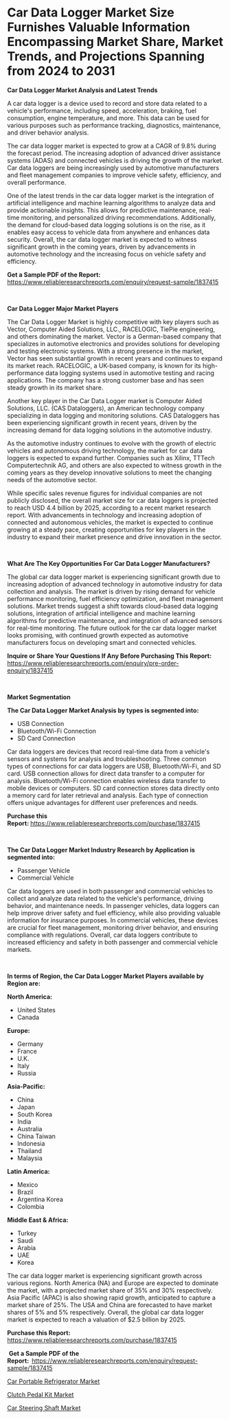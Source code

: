 <p><h1>Car Data Logger Market Size Furnishes Valuable Information Encompassing Market Share, Market Trends, and Projections Spanning from 2024 to 2031</h1></p><p><strong>Car Data Logger Market Analysis and Latest Trends</strong></p>
<p><p>A car data logger is a device used to record and store data related to a vehicle's performance, including speed, acceleration, braking, fuel consumption, engine temperature, and more. This data can be used for various purposes such as performance tracking, diagnostics, maintenance, and driver behavior analysis.</p><p>The car data logger market is expected to grow at a CAGR of 9.8% during the forecast period. The increasing adoption of advanced driver assistance systems (ADAS) and connected vehicles is driving the growth of the market. Car data loggers are being increasingly used by automotive manufacturers and fleet management companies to improve vehicle safety, efficiency, and overall performance.</p><p>One of the latest trends in the car data logger market is the integration of artificial intelligence and machine learning algorithms to analyze data and provide actionable insights. This allows for predictive maintenance, real-time monitoring, and personalized driving recommendations. Additionally, the demand for cloud-based data logging solutions is on the rise, as it enables easy access to vehicle data from anywhere and enhances data security. Overall, the car data logger market is expected to witness significant growth in the coming years, driven by advancements in automotive technology and the increasing focus on vehicle safety and efficiency.</p></p>
<p><strong>Get a Sample PDF of the Report:&nbsp;</strong> <a href="https://www.reliableresearchreports.com/enquiry/request-sample/1837415">https://www.reliableresearchreports.com/enquiry/request-sample/1837415</a></p>
<p>&nbsp;</p>
<p><strong>Car Data Logger Major Market Players</strong></p>
<p><p>The Car Data Logger Market is highly competitive with key players such as Vector, Computer Aided Solutions, LLC., RACELOGIC, TiePie engineering, and others dominating the market. Vector is a German-based company that specializes in automotive electronics and provides solutions for developing and testing electronic systems. With a strong presence in the market, Vector has seen substantial growth in recent years and continues to expand its market reach. RACELOGIC, a UK-based company, is known for its high-performance data logging systems used in automotive testing and racing applications. The company has a strong customer base and has seen steady growth in its market share.</p><p>Another key player in the Car Data Logger market is Computer Aided Solutions, LLC. (CAS Dataloggers), an American technology company specializing in data logging and monitoring solutions. CAS Dataloggers has been experiencing significant growth in recent years, driven by the increasing demand for data logging solutions in the automotive industry.</p><p>As the automotive industry continues to evolve with the growth of electric vehicles and autonomous driving technology, the market for car data loggers is expected to expand further. Companies such as Xilinx, TTTech Computertechnik AG, and others are also expected to witness growth in the coming years as they develop innovative solutions to meet the changing needs of the automotive sector.</p><p>While specific sales revenue figures for individual companies are not publicly disclosed, the overall market size for car data loggers is projected to reach USD 4.4 billion by 2025, according to a recent market research report. With advancements in technology and increasing adoption of connected and autonomous vehicles, the market is expected to continue growing at a steady pace, creating opportunities for key players in the industry to expand their market presence and drive innovation in the sector.</p></p>
<p>&nbsp;</p>
<p><strong>What Are The Key Opportunities For Car Data Logger Manufacturers?</strong></p>
<p><p>The global car data logger market is experiencing significant growth due to increasing adoption of advanced technology in automotive industry for data collection and analysis. The market is driven by rising demand for vehicle performance monitoring, fuel efficiency optimization, and fleet management solutions. Market trends suggest a shift towards cloud-based data logging solutions, integration of artificial intelligence and machine learning algorithms for predictive maintenance, and integration of advanced sensors for real-time monitoring. The future outlook for the car data logger market looks promising, with continued growth expected as automotive manufacturers focus on developing smart and connected vehicles.</p></p>
<p><strong>Inquire or Share Your Questions If Any Before Purchasing This Report:</strong> <a href="https://www.reliableresearchreports.com/enquiry/pre-order-enquiry/1837415">https://www.reliableresearchreports.com/enquiry/pre-order-enquiry/1837415</a></p>
<p>&nbsp;</p>
<p><strong>Market Segmentation</strong></p>
<p><strong>The Car Data Logger Market Analysis by types is segmented into:</strong></p>
<p><ul><li>USB Connection</li><li>Bluetooth/Wi-Fi Connection</li><li>SD Card Connection</li></ul></p>
<p><p>Car data loggers are devices that record real-time data from a vehicle's sensors and systems for analysis and troubleshooting. Three common types of connections for car data loggers are USB, Bluetooth/Wi-Fi, and SD card. USB connection allows for direct data transfer to a computer for analysis. Bluetooth/Wi-Fi connection enables wireless data transfer to mobile devices or computers. SD card connection stores data directly onto a memory card for later retrieval and analysis. Each type of connection offers unique advantages for different user preferences and needs.</p></p>
<p><strong>Purchase this Report:&nbsp;</strong><a href="https://www.reliableresearchreports.com/purchase/1837415">https://www.reliableresearchreports.com/purchase/1837415</a></p>
<p>&nbsp;</p>
<p><strong>The Car Data Logger Market Industry Research by Application is segmented into:</strong></p>
<p><ul><li>Passenger Vehicle</li><li>Commercial Vehicle</li></ul></p>
<p><p>Car data loggers are used in both passenger and commercial vehicles to collect and analyze data related to the vehicle's performance, driving behavior, and maintenance needs. In passenger vehicles, data loggers can help improve driver safety and fuel efficiency, while also providing valuable information for insurance purposes. In commercial vehicles, these devices are crucial for fleet management, monitoring driver behavior, and ensuring compliance with regulations. Overall, car data loggers contribute to increased efficiency and safety in both passenger and commercial vehicle markets.</p></p>
<p>&nbsp;</p>
<p><strong>In terms of Region, the Car Data Logger Market Players available by Region are:</strong></p>
<p>
    <p> <strong> North America: </strong>
        <ul>
            <li>United States</li>
            <li>Canada</li>
        </ul>
        </p> 
    <p> <strong> Europe: </strong>
        <ul>
            <li>Germany</li>
            <li>France</li>
            <li>U.K.</li>
            <li>Italy</li>
            <li>Russia</li>
        </ul>
        </p> 
    <p> <strong> Asia-Pacific: </strong>
        <ul>
            <li>China</li>
            <li>Japan</li>
            <li>South Korea</li>
            <li>India</li>
            <li>Australia</li>
            <li>China Taiwan</li>
            <li>Indonesia</li>
            <li>Thailand</li>
            <li>Malaysia</li>
        </ul>
        </p> 
    <p> <strong> Latin America: </strong>
        <ul>
            <li>Mexico</li>
            <li>Brazil</li>
            <li>Argentina Korea</li>
            <li>Colombia</li>
        </ul>
        </p> 
    <p> <strong> Middle East & Africa: </strong>
        <ul>
            <li>Turkey</li>
            <li>Saudi</li>
            <li>Arabia</li>
            <li>UAE</li>
            <li>Korea</li>
        </ul>
    </p>
    </p>
<p><p>The car data logger market is experiencing significant growth across various regions. North America (NA) and Europe are expected to dominate the market, with a projected market share of 35% and 30% respectively. Asia Pacific (APAC) is also showing rapid growth, anticipated to capture a market share of 25%. The USA and China are forecasted to have market shares of 5% and 5% respectively. Overall, the global car data logger market is expected to reach a valuation of $2.5 billion by 2025.</p></p>
<p><strong>Purchase this Report: </strong><a href="https://www.reliableresearchreports.com/purchase/1837415">https://www.reliableresearchreports.com/purchase/1837415</a></p>
<p>&nbsp;<strong>Get a Sample PDF of the Report:&nbsp;&nbsp;</strong><a href="https://www.reliableresearchreports.com/enquiry/request-sample/1837415">https://www.reliableresearchreports.com/enquiry/request-sample/1837415</a></p>
<p><strong></strong></p>
<p><p><a href="https://github.com/danielneavesallisons03mba/Market-Research-Report-List-1/blob/main/car-portable-refrigerator-market.md">Car Portable Refrigerator Market</a></p><p><a href="https://github.com/dimitrishawkinswaynenp91rgz/Market-Research-Report-List-1/blob/main/clutch-pedal-kit-market.md">Clutch Pedal Kit Market</a></p><p><a href="https://github.com/changoleonlaverguenzanoexiste/Market-Research-Report-List-2/blob/main/car-steering-shaft-market.md">Car Steering Shaft Market</a></p></p>